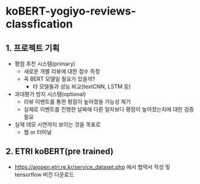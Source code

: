 # koBERT-yogiyo-reviews-classfication

## 1. 프로젝트 기획
 - 평점 추천 시스템(primary)
    - 새로운 개별 리뷰에 대한 점수 측정
    - 꼭 BERT 모델일 필요가 있을까?
      - 타 모델들과 성능 비교(textCNN, LSTM 등)
 - 과대평가 방지 시스템(optional)
    - 리뷰 이벤트를 통한 평점이 높아졌을 가능성 제기
    - 실제로 이벤트를 진행한 날짜에 다른 일자보다 평점이 높아졌는지에 대한 검증 필요
 - 실제 데모 시연까지 보이는 것을 목표로
    - 웹 or 터미널

## 2. ETRI koBERT(pre trained)
 - https://aiopen.etri.re.kr/service_dataset.php 에서 협약서 작성 및 tensorflow 버전 다운로드
